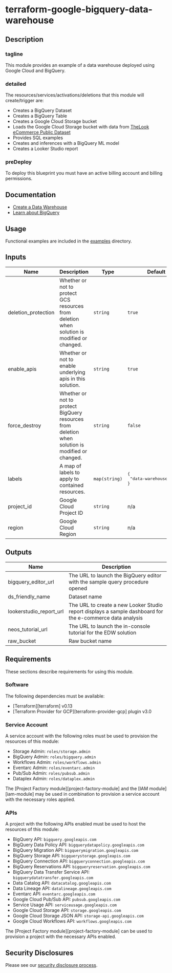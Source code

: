 # terraform-google-bigquery-data-warehouse

## Description
### tagline

This module provides an example of a data warehouse deployed using Google Cloud and BigQuery.

### detailed

The resources/services/activations/deletions that this module will create/trigger are:

- Creates a BigQuery Dataset
- Creates a BigQuery Table
- Creates a Google Cloud Storage bucket
- Loads the Google Cloud Storage bucket with data from [TheLook eCommerce Public Dataset](https://console.cloud.google.com/marketplace/product/bigquery-public-data/thelook-ecommerce)
- Provides SQL examples
- Creates and inferences with a BigQuery ML model
- Creates a Looker Studio report

### preDeploy
To deploy this blueprint you must have an active billing account and billing permissions.

## Documentation
- [Create a Data Warehouse](https://cloud.google.com/architecture/big-data-analytics/data-warehouse)
- [Learn about BigQuery](https://cloud.google.com/bigquery/docs/introduction)

## Usage

Functional examples are included in the
[examples](./examples/) directory.

<!-- BEGINNING OF PRE-COMMIT-TERRAFORM DOCS HOOK -->
## Inputs

| Name | Description | Type | Default | Required |
|------|-------------|------|---------|:--------:|
| deletion\_protection | Whether or not to protect GCS resources from deletion when solution is modified or changed. | `string` | `true` | no |
| enable\_apis | Whether or not to enable underlying apis in this solution. | `string` | `true` | no |
| force\_destroy | Whether or not to protect BigQuery resources from deletion when solution is modified or changed. | `string` | `false` | no |
| labels | A map of labels to apply to contained resources. | `map(string)` | <pre>{<br>  "data-warehouse": true<br>}</pre> | no |
| project\_id | Google Cloud Project ID | `string` | n/a | yes |
| region | Google Cloud Region | `string` | n/a | yes |

## Outputs

| Name | Description |
|------|-------------|
| bigquery\_editor\_url | The URL to launch the BigQuery editor with the sample query procedure opened |
| ds\_friendly\_name | Dataset name |
| lookerstudio\_report\_url | The URL to create a new Looker Studio report displays a sample dashboard for the e-commerce data analysis |
| neos\_tutorial\_url | The URL to launch the in-console tutorial for the EDW solution |
| raw\_bucket | Raw bucket name |

<!-- END OF PRE-COMMIT-TERRAFORM DOCS HOOK -->

## Requirements

These sections describe requirements for using this module.

### Software

The following dependencies must be available:

- [Terraform][terraform] v0.13
- [Terraform Provider for GCP][terraform-provider-gcp] plugin v3.0

### Service Account

A service account with the following roles must be used to provision
the resources of this module:

- Storage Admin: `roles/storage.admin`
- BigQuery Admin: `roles/bigquery.admin`
- Workflows Admin: `roles/workflows.admin`
- Eventarc Admin: `roles/eventarc.admin`
- Pub/Sub Admin: `roles/pubsub.admin`
- Dataplex Admin: `roles/dataplex.admin`

The [Project Factory module][project-factory-module] and the
[IAM module][iam-module] may be used in combination to provision a
service account with the necessary roles applied.

### APIs

A project with the following APIs enabled must be used to host the
resources of this module:

- BigQuery API: `bigquery.googleapis.com`
- BigQuery Data Policy API: `bigquerydatapolicy.googleapis.com`
- BigQuery Migration API: `bigquerymigration.googleapis.com`
- BigQuery Storage API: `bigquerystorage.googleapis.com`
- BigQuery Connection API: `bigqueryconnection.googleapis.com`
- BigQuery Reservations API: `bigqueryreservation.googleapis.com`
- BigQuery Data Transfer Service API: `bigquerydatatransfer.googleapis.com`
- Data Catalog API: `datacatalog.googleapis.com`
- Data Lineage API: `datalineage.googleapis.com`
- Eventarc API: `eventarc.googleapis.com`
- Google Cloud Pub/Sub API: `pubsub.googleapis.com`
- Service Usage API: `serviceusage.googleapis.com`
- Google Cloud Storage API: `storage.googleapis.com`
- Google Cloud Storage JSON API: `storage-api.googleapis.com`
- Google Cloud Workflows API: `workflows.googleapis.com`

The [Project Factory module][project-factory-module] can be used to
provision a project with the necessary APIs enabled.


## Security Disclosures

Please see our [security disclosure process](./SECURITY.md).
